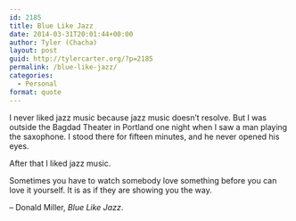 ```yaml
---
id: 2185
title: Blue Like Jazz
date: 2014-03-31T20:01:44+00:00
author: Tyler (Chacha)
layout: post
guid: http://tylercarter.org/?p=2185
permalink: /blue-like-jazz/
categories:
  - Personal
format: quote
---
```

I never liked jazz music because jazz music doesn&#8217;t resolve. But I was outside the Bagdad Theater in Portland one night when I saw a man playing the saxophone. I stood there for fifteen minutes, and he never opened his eyes.

After that I liked jazz music.

Sometimes you have to watch somebody love something before you can love it yourself. It is as if they are showing you the way.

&#8211; Donald Miller, _Blue Like Jazz_.